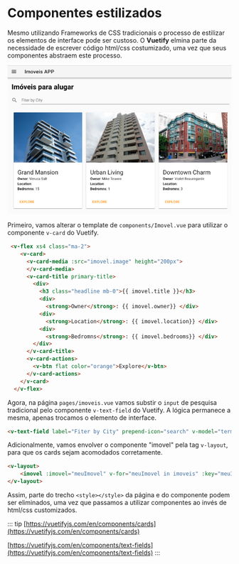# Componentes estilizados

Mesmo utilizando Frameworks de CSS tradicionais o processo de estilizar os elementos de interface pode ser custoso. O **Vuetify** elmina parte da necessidade de escrever código html/css costumizado, uma vez que seus componentes abstraem este processo.

![](../assets/vuetify-app.png)

Primeiro, vamos alterar o template de `components/Imovel.vue` para utilizar o componente `v-card` do Vuetify.

```html
 <v-flex xs4 class="ma-2">
    <v-card>
      <v-card-media :src="imovel.image" height="200px">
      </v-card-media>
      <v-card-title primary-title>
        <div>
          <h3 class="headline mb-0">{{ imovel.title }}</h3>
          <div>
            <strong>Owner</strong>: {{ imovel.owner}} </div>
          <div>
            <strong>Location</strong>: {{ imovel.location}} </div>
          <div>
            <strong>Bedromns</strong>: {{ imovel.bedrooms}} </div>
        </div>
      </v-card-title>
      <v-card-actions>
        <v-btn flat color="orange">Explore</v-btn>
      </v-card-actions>
    </v-card>
  </v-flex>
```

Agora, na página `pages/imoveis.vue` vamos substir o `input` de pesquisa tradicional pelo componente  `v-text-field` do Vuetify. A lógica permanece a mesma, apenas trocamos o elemento de interface.

```html
<v-text-field label="Fiter by City" prepend-icon="search" v-model="termoPesquisa" @keyup="filtrar()"></v-text-field>
```

Adicionalmente, vamos envolver o componente "imovel" pela tag `v-layout`, para que os cards sejam acomodados corretamente.

```html
<v-layout>
    <imovel :imovel="meuImovel" v-for="meuImovel in imoveis" :key="meuImovel.id"></imovel>
</v-layout>
```

Assim, parte do trecho `<style></style>` da página e do componente podem ser eliminados, uma vez que passamos a utilizar componentes ao invés de html/css customizados.

::: tip 
 [https://vuetifyjs.com/en/components/cards](https://vuetifyjs.com/en/components/cards)

 [https://vuetifyjs.com/en/components/text-fields](https://vuetifyjs.com/en/components/text-fields)
::: 
